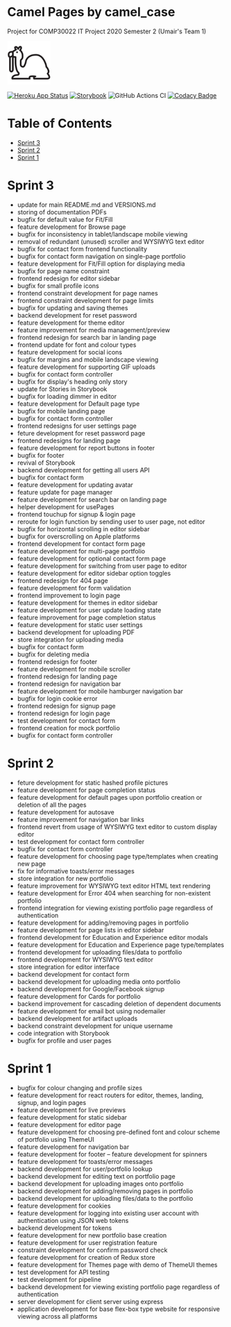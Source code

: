 # Camel Pages by camel_case
Project for COMP30022 IT Project 2020 Semester 2 (Umair's Team 1)

<img src="client/src/svg/camel.svg" alt="drawing" width="100"/>

[![Heroku App Status](http://heroku-shields.herokuapp.com/camelcase-itproject)](https://camelcase-itproject.herokuapp.com)
[![Storybook](https://camo.githubusercontent.com/4c64e07178937065fd61d9ba90de13291394dd56/68747470733a2f2f63646e2e6a7364656c6976722e6e65742f67682f73746f7279626f6f6b6a732f6272616e64406d61737465722f62616467652f62616467652d73746f7279626f6f6b2e737667)](https://5f61a7e9e0a12400222c3299.chromatic.com/)
![GitHub Actions CI](https://github.com/exradr/itproject2020/workflows/Node.js%20CI/badge.svg)
[![Codacy Badge](https://app.codacy.com/project/badge/Grade/85274d2bb2c94685a95b3900f9c9d9ab)](https://www.codacy.com?utm_source=github.com&amp;utm_medium=referral&amp;utm_content=exradr/itproject2020&amp;utm_campaign=Badge_Grade)

# Table of Contents
- [Sprint 3](#sprint-3)
- [Sprint 2](#sprint-2)
- [Sprint 1](#sprint-1)

<!-- toc -->

# Sprint 3
- update for main README.md and VERSIONS.md
- storing of documentation PDFs 
- bugfix for default value for Fit/Fill
- feature development for Browse page
- bugfix for inconsistency in tablet/landscape mobile viewing
- removal of redundant (unused) scroller and WYSIWYG text editor
- bugfix for contact form frontend functionality
- bugfix for contact form navigation on single-page portfolio
- feature development for Fit/Fill option for displaying media
- bugfix for page name constraint
- frontend redesign for editor sidebar
- bugfix for small profile icons
- frontend constraint development for page names
- frontend constraint development for page limits
- bugfix for updating and saving themes
- backend development for reset password
- feature development for theme editor
- feature improvement for media management/preview
- frontend redesign for search bar in landing page
- frontend update for font and colour types
- feature development for social icons
- bugfix for margins and mobile landscape viewing
- feature development for supporting GIF uploads
- bugfix for contact form controller
- bugfix for display's heading only story
- update for Stories in Storybook
- bugfix for loading dimmer in editor
- feature development for Default page type
- bugfix for mobile landing page
- bugfix for contact form controller
- frontend redesigns for user settings page
- feture development for reset password page 
- frontend redesigns for landing page
- feature development for report buttons in footer
- bugfix for footer
- revival of Storybook
- backend development for getting all users API
- bugfix for contact form
- feature development for updating avatar
- feature update for page manager
- feature development for search bar on landing page
- helper development for usePages
- frontend touchup for signup & login page
- reroute for login function by sending user to user page, not editor
- bugfix for horizontal scrolling in editor sidebar
- bugfix for overscrolling on Apple platforms
- frontend development for contact form page
- feature development for multi-page portfolio
- feature development for optional contact form page
- feature development for switching from user page to editor
- feature development for editor sidebar option toggles
- frontend redesign for 404 page
- feature development for form validation 
- frontend improvement to login page
- feature development for themes in editor sidebar
- feature development for user update loading state
- feature improvement for page completion status
- feature development for static user settings
- backend development for uploading PDF
- store integration for uploading media
- bugfix for contact form
- bugfix for deleting media
- frontend redesign for footer
- feature development for mobile scroller
- frontend redesign for landing page
- frontend redesign for navigation bar
- feature development for mobile hamburger navigation bar
- bugfix for login cookie error
- frontend redesign for signup page
- frontend redesign for login page
- test development for contact form
- frontend creation for mock portfolio
- bugfix for contact form controller


# Sprint 2
- feture development for static hashed profile pictures
- feature development for page completion status
- feature development for default pages upon portfolio creation or deletion of all the pages
- feature development for autosave
- feature improvement for navigation bar links
- frontend revert from usage of WYSIWYG text editor to custom display editor
- test development for contact form controller
- bugfix for contact form controller
- feature development for choosing page type/templates when creating new page
- fix for informative toasts/error messages
- store integration for new portfolio
- feature improvement for WYSIWYG text editor HTML text rendering
- feature development for Error 404 when searching for non-existent portfolio
- frontend integration for viewing existing portfolio page regardless of authentication
- feature development for adding/removing pages in portfolio
- feature development for page lists in editor sidebar
- frontend development for Education and Experience editor modals
- feature development for Education and Experience page type/templates
- frontend development for uploading files/data to portfolio
- frontend development for WYSIWYG text editor 
- store integration for editor interface
- backend development for contact form
- backend development for uploading media onto portfolio
- backend development for Google/Facebook signup
- feature development for Cards for portfolio
- backend improvement for cascading deletion of dependent documents
- feature development for email bot using nodemailer
- backend development for artifact uploads
- backend constraint development for unique username
- code integration with Storybook
- bugfix for profile and user pages


# Sprint 1
- bugfix for colour changing and profile sizes
- feature development for react routers for editor, themes, landing, signup, and login pages
- feature development for live previews
- feature development for static sidebar
- feature development for editor page
- feature development for choosing pre-defined font and colour scheme of portfolio using ThemeUI
- feature development for navigation bar
- feature development for footer
– feature development for spinners
- feature development for toasts/error messages
- backend development for user/portfolio lookup
- backend development for editing text on portfolio page
- backend development for uploading images onto portfolio
- backend development for adding/removing pages in portfolio
- backend development for uploading files/data to the portfolio
- feature development for cookies
- feature development for logging into existing user account with authentication using JSON web tokens
- backend development for tokens
- feature development for new portfolio base creation
- feature development for user registration feature 
- constraint development for confirm password check
- feature development for creation of Redux store
- feature development for Themes page with demo of ThemeUI themes
- test development for API testing
- test development for pipeline
- backend development for viewing existing portfolio page regardless of authentication
- server development for client server using express
- application development for base flex-box type website for responsive viewing across all platforms
